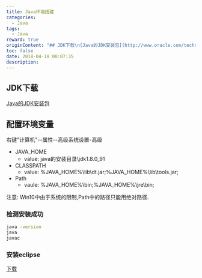 ```yaml
---
title: Java环境搭建
categories:
  - Java
tags:
  - Java
reward: true
originContent: "## JDK下载\n[Java的JDK安装包](http://www.oracle.com/technetwork/java/javase/downloads/index.html)\n\n## 配置环境变量\n右键\"计算机\"--属性--高级系统设置-高级\n* JAVA_HOME\n\t* value: java的安装目录\\jdk1.8.0_91\n* CLASSPATH\n\t* value: %JAVA_HOME%\\lib\\dt.jar;%JAVA_HOME%\\lib\\tools.jar;\n* Path\n\t* vaule: %JAVA_HOME%\\bin;%JAVA_HOME%\\jre\\bin;\n\n注意: Win10中由于系统的限制,Path中的路径只能用绝对路径.\n\n<!--more-->\n\n### 检测安装成功\n\n```cmd\njava -version\njava\njavac\n```\n\n### 安装eclipse\n\n[下载](http://www.eclipse.org/downloads/)"
toc: false
date: 2018-04-18 00:07:35
description:
---
```


## JDK下载
[Java的JDK安装包](http://www.oracle.com/technetwork/java/javase/downloads/index.html)

## 配置环境变量
右键"计算机"--属性--高级系统设置-高级
* JAVA_HOME
	* value: java的安装目录\jdk1.8.0_91
* CLASSPATH
	* value: %JAVA_HOME%\lib\dt.jar;%JAVA_HOME%\lib\tools.jar;
* Path
	* vaule: %JAVA_HOME%\bin;%JAVA_HOME%\jre\bin;

注意: Win10中由于系统的限制,Path中的路径只能用绝对路径.

<!--more-->

### 检测安装成功

```cmd
java -version
java
javac
```

### 安装eclipse

[下载](http://www.eclipse.org/downloads/)